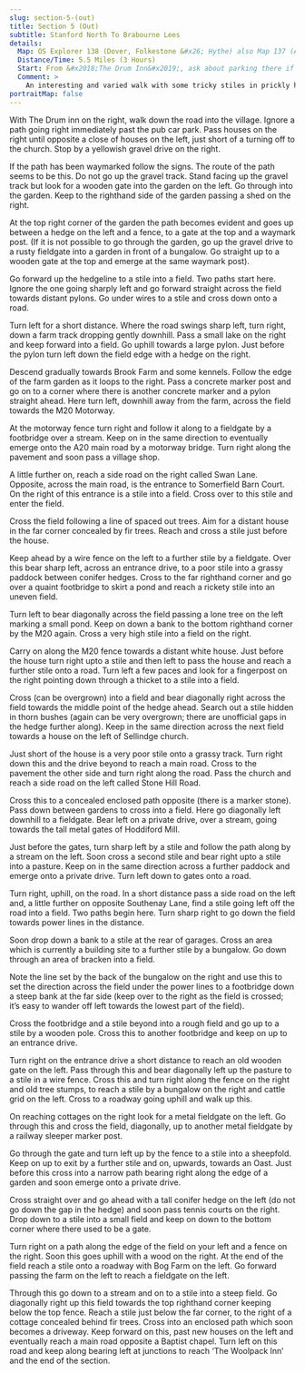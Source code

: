 ```yaml
---
slug: section-5-(out)
title: Section 5 (Out)
subtitle: Stanford North To Brabourne Lees
details:
  Map: OS Explorer 138 (Dover, Folkestone &#x26; Hythe) also Map 137 (Ashford)
  Distance/Time: 5.5 Miles (3 Hours)
  Start: From &#x2018;The Drum Inn&#x2019;, ask about parking there if intending to visit otherwise on street parking possible.
  Comment: >
    An interesting and varied walk with some tricky stiles in prickly hedges (secateurs worth carrying). Some good views and occasional traffic noise from the M20.
portraitMap: false
---
```

With The Drum inn on the right, walk down the road into the village. Ignore a path going right immediately past the pub car park. Pass houses on the right until opposite a close of houses on the left, just short of a turning off to the church. Stop by a yellowish gravel drive on the right.

If the path has been waymarked follow the signs. The route of the path seems to be this. Do not go up the gravel track. Stand facing up the gravel track but look for a wooden gate into the garden on the left. Go through into the garden. Keep to the righthand side of the garden passing a shed on the right.

At the top right corner of the garden the path becomes evident and goes up between a hedge on the left and a fence, to a gate at the top and a waymark post. (If it is not possible to go through the garden, go up the gravel drive to a rusty fieldgate into a garden in front of a bungalow. Go straight up to a wooden gate at the top and emerge at the same waymark post).

Go forward up the hedgeline to a stile into a field. Two paths start here. Ignore the one going sharply left and go forward straight across the field towards distant pylons. Go under wires to a stile and cross down onto a road.

Turn left for a short distance. Where the road swings sharp left, turn right, down a farm track dropping gently downhill. Pass a small lake on the right and keep forward into a field. Go uphill towards a large pylon. Just before the pylon turn left down the field edge with a hedge on the right.

Descend gradually towards Brook Farm and some kennels. Follow the edge of the farm garden as it loops to the right. Pass a concrete marker post and go on to a corner where there is another concrete marker and a pylon straight ahead. Here turn left, downhill away from the farm, across the field towards the M20 Motorway.

At the motorway fence turn right and follow it along to a fieldgate by a footbridge over a stream. Keep on in the same direction to eventually emerge onto the A20 main road by a motorway bridge. Turn right along the pavement and soon pass a village shop.

A little further on, reach a side road on the right called Swan Lane. Opposite, across the main road, is the entrance to Somerfield Barn Court. On the right of this entrance is a stile into a field. Cross over to this stile and enter the field.

Cross the field following a line of spaced out trees. Aim for a distant house in the far corner concealed by fir trees. Reach and cross a stile just before the house.

Keep ahead by a wire fence on the left to a further stile by a fieldgate. Over this bear sharp left, across an entrance drive, to a poor stile into a grassy paddock between conifer hedges. Cross to the far righthand corner and go over a quaint footbridge to skirt a pond and reach a rickety stile into an uneven field.

Turn left to bear diagonally across the field passing a lone tree on the left marking a small pond. Keep on down a bank to the bottom righthand corner by the M20 again. Cross a very high stile into a field on the right.

Carry on along the M20 fence towards a distant white house. Just before the house turn right upto a stile and then left to pass the house and reach a further stile onto a road. Turn left a few paces and look for a fingerpost on the right pointing down through a thicket to a stile into a field.

Cross (can be overgrown) into a field and bear diagonally right across the field towards the middle point of the hedge ahead. Search out a stile hidden in thorn bushes (again can be very overgrown; there are unofficial gaps in the hedge further along). Keep in the same direction across the next field towards a house on the left of Sellindge church.

Just short of the house is a very poor stile onto a grassy track. Turn right down this and the drive beyond to reach a main road. Cross to the pavement the other side and turn right along the road. Pass the church and reach a side road on the left called Stone Hill Road.

Cross this to a concealed enclosed path opposite (there is a marker stone). Pass down between gardens to cross into a field. Here go diagonally left downhill to a fieldgate. Bear left on a private drive, over a stream, going towards the tall metal gates of Hoddiford Mill.

Just before the gates, turn sharp left by a stile and follow the path along by a stream on the left. Soon cross a second stile and bear right upto a stile into a pasture. Keep on in the same direction across a further paddock and emerge onto a private drive. Turn left down to gates onto a road.

Turn right, uphill, on the road. In a short distance pass a side road on the left and, a little further on opposite Southenay Lane, find a stile going left off the road into a field. Two paths begin here. Turn sharp right to go down the field towards power lines in the distance.

Soon drop down a bank to a stile at the rear of garages. Cross an area which is currently a building site to a further stile by a bungalow. Go down through an area of bracken into a field.

Note the line set by the back of the bungalow on the right and use this to set the direction across the field under the power lines to a footbridge down a steep bank at the far side (keep over to the right as the field is crossed; it’s easy to wander off left towards the lowest part of the field).

Cross the footbridge and a stile beyond into a rough field and go up to a stile by a wooden pole. Cross this to another footbridge and keep on up to an entrance drive.

Turn right on the entrance drive a short distance to reach an old wooden gate on the left. Pass through this and bear diagonally left up the pasture to a stile in a wire fence. Cross this and turn right along the fence on the right and old tree stumps, to reach a stile by a bungalow on the right and cattle grid on the left. Cross to a roadway going uphill and walk up this.

On reaching cottages on the right look for a metal fieldgate on the left. Go through this and cross the field, diagonally, up to another metal fieldgate by a railway sleeper marker post.

Go through the gate and turn left up by the fence to a stile into a sheepfold. Keep on up to exit by a further stile and on, upwards, towards an Oast. Just before this cross into a narrow path bearing right along the edge of a garden and soon emerge onto a private drive.

Cross straight over and go ahead with a tall conifer hedge on the left (do not go down the gap in the hedge) and soon pass tennis courts on the right. Drop down to a stile into a small field and keep on down to the bottom corner where there used to be a gate.

Turn right on a path along the edge of the field on your left and a fence on the right. Soon this goes uphill with a wood on the right. At the end of the field reach a stile onto a roadway with Bog Farm on the left. Go forward passing the farm on the left to reach a fieldgate on the left.

Through this go down to a stream and on to a stile into a steep field. Go diagonally right up this field towards the top righthand corner keeping below the top fence. Reach a stile just below the far corner, to the right of a cottage concealed behind fir trees. Cross into an enclosed path which soon becomes a driveway. Keep forward on this, past new houses on the left and eventually reach a main road opposite a Baptist chapel. Turn left on this road and keep along bearing left at junctions to reach ‘The Woolpack Inn’ and the end of the section.

